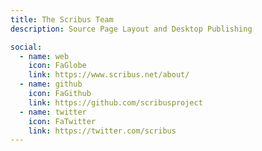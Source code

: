 ```yaml
---
title: The Scribus Team
description: Source Page Layout and Desktop Publishing

social:
  - name: web
    icon: FaGlobe
    link: https://www.scribus.net/about/
  - name: github
    icon: FaGithub
    link: https://github.com/scribusproject
  - name: twitter
    icon: FaTwitter
    link: https://twitter.com/scribus
---
```

